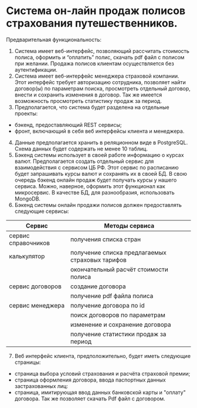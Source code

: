# Система он-лайн продаж полисов страхования путешественников.
Предварительная функциональность: 
1. Система имеет веб-интерфейс, позволяющий рассчитать стоимость полиса, оформить и  “оплатить” полис, скачать pdf файл с полисом при желании. Продажа полисов клиентам осуществляется без аутентификации. 
2. Система имеет веб-интерфейс менеджера страховой компании. Этот интерфейс требует авторизацию сотрудника, позволяет найти договор(ы) по параметрам поиска, просмотреть отдельный договор, внести и сохранить изменения в договор. Так же имеется возможность просмотреть статистику продаж за период.
3. Предполагается, что система будет разделена на отдельные проекты: 
- бэкенд, предоставляющий REST сервисы;
- фронт, включающий в себя веб интерфейсы клиента и менеджера. 
4. Данные предполагается хранить в реляционном виде в PostgreSQL. Схема данных будет содержать не менее 10 таблиц.  
5. Бэкенд системы использует в своей работе информацию о курсах валют. Предполагается создать отдельный сервис для взаимодействия с сервисом ЦБ РФ. Этот сервис по расписанию будет запрашивать курсы валют и сохранять их в своей БД. В свою очередь бэкенд онлайн продаж будет получать курсы у нашего сервиса. Можно, наверное, оформить этот функционал как микросервис. В качестве БД, для разнообразия, использовать MongoDB.
6. Бэкенд системы онлайн продажи полисов должен предоставлять следующие сервисы: 

| Сервис  | Методы сервиса  |
| ------------- | ------------- |
| сервис справочников   | получения списка стран   |
| калькулятор  | получение списка предлагаемых страховых тарифов   |
|              | окончательный расчёт стоимости полиса  |
| сервис договоров   | создание договора    |
|              | получение pdf файла полиса  |
| сервис менеджера | получение договора по id |
|              | поиск договоров по параметрам   |
|              | изменение и сохранение договора   |
|              | получение статистики продаж за период  |

7. Веб интерфейс клиента, предположительно, будет иметь следующие страницы:
- страница выбора условий страхования и расчёта страховой премии;
- страница оформления договора, ввода паспортных данных застрахованных лиц:
- страница, имитирующая ввод данных банковской карты и "оплату" договора. Так же позволяет скачать Pdf файл с договором.
